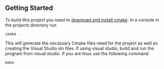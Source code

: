 ## Getting Started
To build this project you need to [download and install cmake](https://cmake.org/download/). In a console in the projects directory run 

```
cmake .
```

This will generate the necassary Cmake files need for the project as well as creating the Visual Studio sln files. If using visual studio, build and run the program from visual studio. If you are linux use the following command
```
make
```
